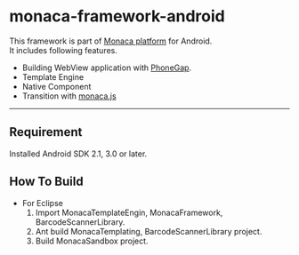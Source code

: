 monaca-framework-android
========================


This framework is part of [Monaca platform](http://monaca.mobi "monaca.mobi") for Android.
<br>
It includes following features.

* Building WebView application with [PhoneGap](http://phonegap.com/ "PhoneGap").
* Template Engine
* Native Component
* Transition with [monaca.js](https://github.com/monaca/monaca.js "monaca.js")

---


Requirement
-----------
Installed Android SDK 2.1, 3.0 or later.

How To Build
-----------

* For Eclipse
  1. Import MonacaTemplateEngin, MonacaFramework, BarcodeScannerLibrary.
  2. Ant build MonacaTemplating, BarcodeScannerLibrary project.
  3. Build MonacaSandbox project.
